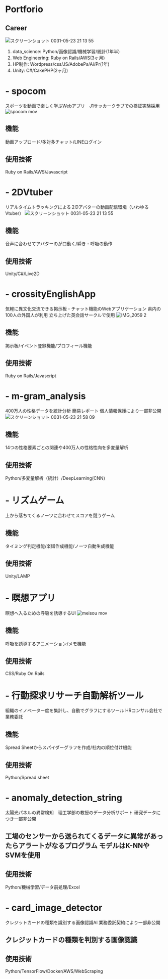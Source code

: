 # Portforio
## Career
![スクリーンショット 0031-05-23 21 13 55](https://user-images.githubusercontent.com/22891587/58253617-d2208a80-7da3-11e9-96a2-a206c55b78ef.png)
1. data_science: Python/画像認識/機械学習/統計(1年半)
2. Web Engineering: Ruby on Rails/AWS(3ヶ月)
3. HP制作: Wordpress/css/JS/AdobePs/Ai/Pr(1年)
4. Unity: C#/CakePHP(2ヶ月)

# - spocom
スポーツを動画で楽しく学ぶWebアプリ　J1サッカークラブでの検証実験採用
![spocom mov](https://user-images.githubusercontent.com/22891587/58253030-71448280-7da2-11e9-9919-deb72c086ef3.gif)
## 機能
動画アップロード/多対多チャット/LINEログイン
## 使用技術
Ruby on Rails/AWS/Javascript

# - 2DVtuber
リアルタイムトラッキングによる２Dアバターの動画配信環境（いわゆる Vtuber）
![スクリーンショット 0031-05-23 21 13 55](https://user-images.githubusercontent.com/22891587/58253617-d2208a80-7da3-11e9-96a2-a206c55b78ef.png)
## 機能
音声に合わせてアバターのが口動く/瞬き・呼吸の動作
## 使用技術
Unity/C#/Live2D

# - crossityEnglishApp
気軽に異文化交流できる掲示板・チャット機能のWebアプリケーション 県内の100人の外国人が利用 立ち上げた英会話サークルで使用
![IMG_2059 2](https://user-images.githubusercontent.com/22891587/58254132-09436b80-7da5-11e9-988f-6c657d2f8daf.JPG)
## 機能
掲示板/イベント登録機能/プロフィール機能
## 使用技術
Ruby on Rails/Javascript

# - m-gram_analysis
400万人の性格データを統計分析 簡易レポート 個人情報保護により一部非公開
![スクリーンショット 0031-05-23 21 58 09](https://user-images.githubusercontent.com/22891587/58254512-e6658700-7da5-11e9-871e-5914219fab1c.png)
## 機能
14つの性格要素ごとの関連や400万人の性格性向を多変量解析
## 使用技術
Python/多変量解析（統計）/DeepLearning(CNN)

# - リズムゲーム
上から落ちてくるノーツに合わせてスコアを競うゲーム

## 機能
タイミング判定機能/楽譜作成機能/ノーツ自動生成機能
## 使用技術
Unity/LAMP

# - 瞑想アプリ
瞑想へ入るための呼吸を誘導するUI
![meisou mov](https://user-images.githubusercontent.com/22891587/58252751-ccc24080-7da1-11e9-8755-997afc7b30b8.gif)
## 機能
呼吸を誘導するアニメーション/メモ機能
## 使用技術
CSS/Ruby On Rails

# - 行動探求リサーチ自動解析ツール
組織のイノベーター度を集計し、自動でグラフにするツール HRコンサル会社で業務委託
## 機能
Spread Sheetからスパイダーグラフを作成/社内の順位付け機能
## 使用技術
Python/Spread sheet

# - anomaly_detection_string
太陽光パネルの異常検知　理工学部の教授のデータ分析サポート 研究データにつき一部非公開
## 工場のセンサーから送られてくるデータに異常があったらアラートがなるプログラム モデルはK-NNやSVMを使用
## 使用技術
Python/機械学習/データ前処理/Excel

# - card_image_detector
クレジットカードの種類を識別する画像認識AI 業務委託契約により一部非公開
## クレジットカードの種類を判別する画像認識
## 使用技術
Python/TensorFlow/Docker/AWS/WebScraping
